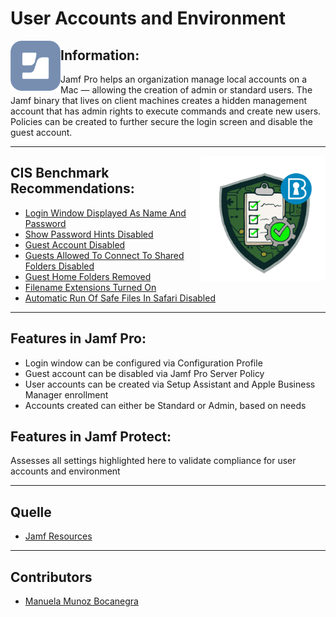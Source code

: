 # User Accounts and Environment

<img align= "left" src="https://github.com/apfelwerk/JamfProtectInsights/blob/main/Extra/Jamf%20Logo.png" width="80">

## Information:

Jamf Pro helps an organization manage local accounts on a Mac — allowing the creation of admin or standard users. The Jamf binary that lives on client machines creates a hidden management account that has admin rights to execute commands and create new users. Policies can be created to further secure the login screen and disable the guest account.

----
<img align= "right" src="https://github.com/apfelwerk/JamfProtectInsights/blob/main/Extra/CIS-macOS-Security.png" width="200">

## CIS Benchmark Recommendations:

* [Login Window Displayed As Name And Password](https://github.com/apfelwerk/JamfProtectInsights/blob/main/UsersType/CIS_6.1.1_Login%20Window%20Displayed%20As%20Name%20And%20Password/FirstInfo_6.1.1.md)
* [Show Password Hints Disabled](https://github.com/apfelwerk/JamfProtectInsights/blob/main/UsersType/CIS_6.1.2_Show%20Password%20Hints%20Disabled/FirstInfo_6.1.2.md)
* [Guest Account Disabled](https://github.com/apfelwerk/JamfProtectInsights/blob/main/UsersType/CIS_6.1.3_Guest%20Account%20Disabled/FirstInfo_6.1.3.md)
* [Guests Allowed To Connect To Shared Folders Disabled](https://github.com/apfelwerk/JamfProtectInsights/blob/main/UsersType/CIS_6.1.4_Guests%20Allowed%20To%20Connect%20To%20Shared%20Folders%20Disabled/FirstInfo_6.1.4.md)
* [Guest Home Folders Removed](https://github.com/apfelwerk/JamfProtectInsights/blob/main/UsersType/CIS_6.1.5_Guest%20Home%20Folders%20Removed/FirstInfo_6.1.5.md)
* [Filename Extensions Turned On](https://github.com/apfelwerk/JamfProtectInsights/blob/main/UsersType/CIS_6.2_Filename%20Extensions%20Turned%20On/FirstInfo_6.2.md)
* [Automatic Run Of Safe Files In Safari Disabled](https://github.com/apfelwerk/JamfProtectInsights/blob/main/UsersType/CIS_6.3_Automatic%20Run%20Of%20Safe%20Files%20In%20Safari%20Disabled/FirstInfo_6.3.md)

-----
## Features in Jamf Pro:

- Login window can be configured via Configuration Profile
- Guest account can be disabled via Jamf Pro Server Policy
- User accounts can be created via Setup Assistant and Apple Business Manager enrollment
- Accounts created can either be Standard or Admin, based on needs

## Features in Jamf Protect:

Assesses all settings highlighted here to validate compliance for user accounts and environment

---
## Quelle
* [Jamf Resources](https://www.jamf.com/resources/white-papers/macos-security-checklist/)

----
## Contributors
* [Manuela Munoz Bocanegra](https://github.com/manuelamunoz)